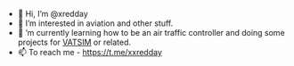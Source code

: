 - 👋 Hi, I’m @xredday
- 👀 I’m interested in aviation and other stuff.
- 🌱 ’m currently learning how to be an air traffic controller and doing some projects for [VATSIM](https://vatsim.net) or related.
- 📫 To reach me - https://t.me/xxredday
